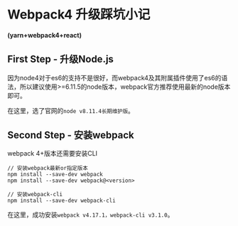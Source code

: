 # Webpack4 升级踩坑小记

####                                                                               (yarn+webpack4+react)

 ## First Step - 升级Node.js

因为node4对于es6的支持不是很好，而webpack4及其附属插件使用了es6的语法，所以建议使用>=6.11.5的node版本，webpack官方推荐使用最新的node版本即可。

在这里，选了官网的`node v8.11.4长期维护版`。

## Second Step - 安装webpack

webpack 4+版本还需要安装CLI

```
// 安装webpack最新or指定版本
npm install --save-dev webpack
npm install --save-dev webpack@<version>

// 安装webpack-cli
npm install --save-dev webpack-cli
```

在这里，成功安装`webpack v4.17.1，webpack-cli v3.1.0`。

